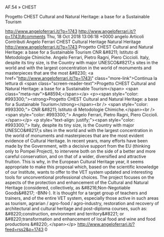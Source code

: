 AF.54 » CHEST

Progetto CHEST Cultural and Natural Heritage: a base for a Sustainable Tourism

http://www.angeloferrari.it/?p=1743 http://www.angeloferrari.it/?p=1743\#comments Thu, 18 Oct 2018 13:06:18 +0000 angelo Articoli Contributi Angelo Ferrari CHEST Cultural Heritage Natural Heritage http://www.angeloferrari.it/?p=1743 Progetto CHEST Cultural and Natural Heritage: a base for a Sustainable Tourism CNR &\#8211; Istituto di Metodologie Chimiche. Angelo Ferrari, Pietro Ragni, Piero Ciccioli. Italy, despite its tiny size, is the Country with major UNESCO&\#8217;s sites in the world and with the largest concentration in the world of monuments and masterpieces that are the most &\#8230; \<a href=\"http://www.angeloferrari.it/?p=1743\" class=\"more-link\"\>Continua la lettura di \<span class=\"screen-reader-text\"\>Progetto CHEST Cultural and Natural Heritage: a base for a Sustainable Tourism\</span\> \<span class=\"meta-nav\"\>&\#8594;\</span\>\</a\> \<p\>\<span style=\"color: \#993300;\"\>\<strong\>Progetto CHEST Cultural and Natural Heritage: a base for a Sustainable Tourism\</strong\>\</span\>\<br /\> \<span style=\"color: \#993300;\"\> CNR &\#8211; Istituto di Metodologie Chimiche.\</span\>\<br /\> \<span style=\"color: \#993300;\"\> Angelo Ferrari, Pietro Ragni, Piero Ciccioli.\</span\>\</p\> \<p style=\"text-align: justify;\"\>\<span style=\"color: \#993300;\"\> Italy, despite its tiny size, is the Country with major UNESCO&\#8217;s sites in the world and with the largest concentration in the world of monuments and masterpieces that are the most evident evidence of Cultural Heritage. In recent years, many efforts have been made by the Government, with a decisive support from the EU (thinking only to Pompei Project), to intervene both on the side of a better and more careful conservation, and on that of a wider, diversified and attractive fruition. This is why, in the European Cultural Heritage year, it seems appropriate to make this proposal which, based on the scientific knowledge of our Institute, wants to offer to the VET system updated and interesting tools for unconventional professional choices. The project focuses on the aspects of the protection and enhancement of the Cultural and Natural Heritage (considered, collectively, as &\#8216;Non-Negotiable Goods&\#8217; -BNN-). It is thought for a target group of teachers and trainers, and of the entire VET system, especially those active in such areas as tourism, agrarian / agro-food / agro-industry, restoration and recovery of architectural and cultural heritage and post-diploma courses, such as: &\#8220;construction, environment and territory&\#8221; or &\#8220;transformation and enhancement of local food and wine and food productions &\#8220;.\</span\>\</p\> http://www.angeloferrari.it/?feed=rss2&p=1743 0
